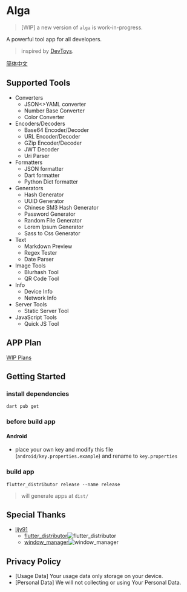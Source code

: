 # Alga
> [WIP] a new version of `alga` is work-in-progress.

A powerful tool app for all developers.

> inspired by [DevToys](https://github.com/veler/DevToys).

[简体中文](./documents/README_ZH.md)

## Supported Tools

  * Converters
    * JSON<>YAML converter
    * Number Base Converter
    * Color Converter
  * Encoders/Decoders
    * Base64 Encoder/Decoder
    * URL Encoder/Decoder
    * GZip Encoder/Decoder
    * JWT Decoder
    * Uri Parser
  * Formatters
    * JSON formatter
    * Dart formatter
    * Python Dict formatter
  * Generators
    * Hash Generator
    * UUID Generator
    * Chinese SM3 Hash Generator
    * Password Generator
    * Random File Generator
    * Lorem Ipsum Generator
    * Sass to Css Generator
  * Text
    * Markdown Preview
    * Regex Tester
    * Date Parser
  * Image Tools
    * Blurhash Tool
    * QR Code Tool
  * Info
    * Device Info
    * Network Info
  * Server Tools
    * Static Server Tool
  * JavaScript Tools
    * Quick JS Tool

## APP Plan

[WIP Plans](https://github.com/laiiihz/alga/projects/1)


## Getting Started

### install dependencies

```shell
dart pub get
```

### before build app

#### Android

* place your own key and modify this file (`android/key.properties.example`) and rename to `key.properties`

### build app

```shell
flutter_distributor release --name release
```

> will generate apps at `dist/`

## Special Thanks

* [lijy91](https://github.com/lijy91)
  * [flutter_distributor](https://github.com/leanflutter/flutter_distributor)![flutter_distributor](https://img.shields.io/pub/v/flutter_distributor)
  * [window_manager](https://github.com/leanflutter/window_manager)![window_manager](https://img.shields.io/pub/v/window_manager)

## Privacy Policy

* [Usage Data] Your usage data only storage on your device.
* [Personal Data] We will not collecting or using Your Personal Data.
